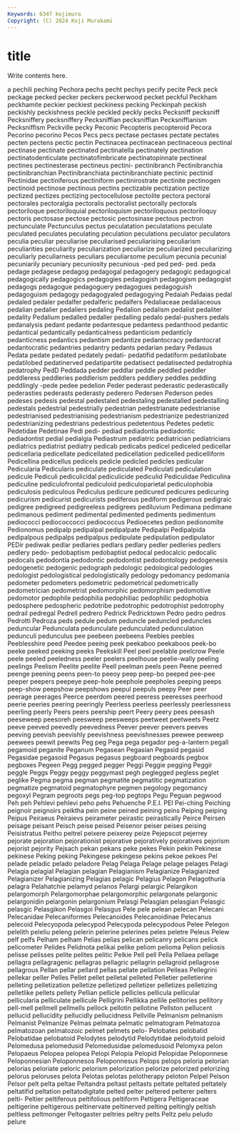 ```yaml
---
Keywords: 6347 kojimura
Copyright: (C) 2024 Koji Murakami
---
```


# title

Write contents here.



a pechili peching Pechora pechs pecht pechys pecify pecite Peck
peck peckage pecked pecker peckers peckerwood pecket peckful Peckham peckhamite
peckier peckiest peckiness pecking Peckinpah peckish peckishly peckishness peckle peckled
peckly pecks Pecksniff pecksniff Pecksniffery pecksniffery Pecksniffian pecksniffian Pecksniffianism Pecksniffism
Peckville pecky Peconic Pecopteris pecopteroid Pecora Pecorino pecorino Pecos Pecs
pecs pectase pectases pectate pectates pecten pectens pectic pectin Pectinacea
pectinacean pectinaceous pectinal pectinase pectinate pectinated pectinatella pectinately pectination pectinatodenticulate
pectinatofimbricate pectinatopinnate pectineal pectines pectinesterase pectineus pectini- pectinibranch Pectinibranchia pectinibranchian
Pectinibranchiata pectinibranchiate pectinic pectinid Pectinidae pectiniferous pectiniform pectinirostrate pectinite pectinogen
pectinoid pectinose pectinous pectins pectizable pectization pectize pectized pectizes pectizing
pectocellulose pectolite pectora pectoral pectorales pectoralgia pectoralis pectoralist pectorally pectorals
pectoriloque pectoriloquial pectoriloquism pectoriloquous pectoriloquy pectoris pectosase pectose pectosic pectosinase
pectous pectron pectunculate Pectunculus pectus peculatation peculatations peculate peculated peculates
peculating peculation peculations peculator peculators peculia peculiar peculiarise peculiarised peculiarising
peculiarism peculiarities peculiarity peculiarization peculiarize peculiarized peculiarizing peculiarly peculiarness peculiars
peculiarsome peculium pecunia pecunial pecuniarily pecuniary pecuniosity pecunious -ped ped
ped- ped. peda pedage pedagese pedagog pedagogal pedagogery pedagogic pedagogical
pedagogically pedagogics pedagogies pedagogish pedagogism pedagogist pedagogs pedagogue pedagoguery pedagogues
pedagoguish pedagoguism pedagogy pedagogyaled pedagogying Pedaiah Pedaias pedal pedaled pedaler
pedalfer pedalferic pedalfers Pedaliaceae pedaliaceous pedalian pedalier pedaliers pedaling Pedalion
pedalism pedalist pedaliter pedality Pedalium pedalled pedaller pedalling pedalo pedal-pushers
pedals pedanalysis pedant pedante pedantesque pedantess pedanthood pedantic pedantical pedantically
pedanticalness pedanticism pedanticly pedanticness pedantics pedantism pedantize pedantocracy pedantocrat pedantocratic
pedantries pedantry pedants pedarian pedary Pedasus Pedata pedate pedated pedately
pedati- pedatifid pedatiform pedatilobate pedatilobed pedatinerved pedatipartite pedatisect pedatisected pedatrophia
pedatrophy PedD Peddada pedder peddlar peddle peddled peddler peddleress peddleries
peddlerism peddlers peddlery peddles peddling peddlingly -pede pedee pedelion Peder
pederast pederastic pederastically pederasties pederasts pederasty pederero Pedersen Pederson pedes
pedeses pedesis pedestal pedestaled pedestaling pedestalled pedestalling pedestals pedestrial pedestrially
pedestrian pedestrianate pedestrianise pedestrianised pedestrianising pedestrianism pedestrianize pedestrianized pedestrianizing pedestrians
pedestrious pedetentous Pedetes pedetic Pedetidae Pedetinae Pedi pedi- pediad pediadontia
pediadontic pediadontist pedial pedialgia Pediastrum pediatric pediatrician pediatricians pediatrics pediatrist
pediatry pedicab pedicabs pedicel pediceled pedicellar pedicellaria pedicellate pedicellated pedicellation
pedicelled pedicelliform Pedicellina pedicellus pedicels pedicle pedicled pedicles pedicular Pedicularia
Pedicularis pediculate pediculated Pediculati pediculation pedicule Pediculi pediculicidal pediculicide pediculid
Pediculidae Pediculina pediculine pediculofrontal pediculoid pediculoparietal pediculophobia pediculosis pediculous Pediculus
pedicure pedicured pedicures pedicuring pedicurism pedicurist pedicurists pediferous pediform pedigerous
pedigraic pedigree pedigreed pedigreeless pedigrees pediluvium Pedimana pedimane pedimanous pediment
pedimental pedimented pediments pedimentum pediococci pediococcocci pediococcus Pedioecetes pedion pedionomite
Pedionomus pedipalp pedipalpal pedipalpate Pedipalpi Pedipalpida pedipalpous pedipalps pedipalpus pedipulate
pedipulation pedipulator PEDir pediwak pedlar pedlaries pedlars pedlary pedler pedleries
pedlers pedlery pedo- pedobaptism pedobaptist pedocal pedocalcic pedocalic pedocals pedodontia
pedodontic pedodontist pedodontology pedogenesis pedogenetic pedogenic pedograph pedologic pedological pedologies
pedologist pedologistical pedologistically pedology pedomancy pedomania pedometer pedometers pedometric pedometrical
pedometrically pedometrician pedometrist pedomorphic pedomorphism pedomotive pedomotor pedophile pedophilia pedophiliac
pedophilic pedophobia pedosphere pedospheric pedotribe pedotrophic pedotrophist pedotrophy pedrail pedregal
Pedrell pedrero Pedrick Pedricktown Pedro pedro pedros Pedrotti Pedroza peds
pedule pedum peduncle peduncled peduncles peduncular Pedunculata pedunculate pedunculated pedunculation
pedunculi pedunculus pee peebeen peebeens Peebles peebles Peeblesshire peed Peedee
peeing peek peekaboo peekaboos peek-bo peeke peeked peeking peeks Peekskill
Peel peel peelable peelcrow Peele peele peeled peeledness peeler peelers
peelhouse peelie-wally peeling peelings Peelism Peelite peelite Peell peelman peels
peen Peene peened peenge peening peens peen-to peeoy peep peep-bo
peeped pee-pee peeper peepers peepeye peep-hole peephole peepholes peeping peeps
peep-show peepshow peepshows peepul peepuls peepy Peer peer peerage peerages
Peerce peerdom peered peeress peeresses peerhood peerie peeries peering peeringly
Peerless peerless peerlessly peerlessness peerling peerly Peers peers peership peert
Peery peery pees peesash peeseweep peesoreh peesweep peesweeps peetweet peetweets
Peetz peeve peeved peevedly peevedness Peever peever peevers peeves peeving
peevish peevishly peevishness peevishnesses peewee peeweep peewees peewit peewits Peg
peg Pega pega pegador peg-a-lantern pegall pegamoid peganite Peganum Pegasean
Pegasian Pegasid pegasid Pegasidae pegasoid Pegasus pegasus pegboard pegboards pegbox
pegboxes Pegeen Pegg pegged pegger Peggi Peggie pegging Peggir peggle
Peggs Peggy peggy peggymast pegh peglegged pegless peglet peglike Pegma
pegma pegman pegmatite pegmatitic pegmatization pegmatize pegmatoid pegmatophyre pegmen pegology
pegomancy pegoxyl Pegram pegroots pegs peg-top pegtops Pegu Peguan pegwood
Peh peh Pehlevi pehlevi peho pehs Pehuenche P.E.I. PEI Pei-ching
Peiching peignoir peignoirs peiktha pein peine peined peining peins Peiping
peiping Peipus Peiraeus Peiraievs peirameter peirastic peirastically Peirce Peirsen peisage
peisant Peisch peise peised Peisenor peiser peises peising Peisistratus Peitho
peitrel peixere peixerey peize Pejepscot pejerrey pejorate pejoration pejorationist pejorative
pejoratively pejoratives pejorism pejorist pejority Pejsach pekan pekans peke pekes
Pekin pekin Pekinese pekinese Peking peking Pekingese pekingese pekins pekoe
pekoes Pel pelade peladic pelado peladore Pelag Pelaga Pelage pelage
pelages Pelagi Pelagia pelagial Pelagian pelagian Pelagianism Pelagianize Pelagianized Pelagianizer
Pelagianizing Pelagias pelagic Pelagius Pelagon Pelagothuria pelagra Pelahatchie pelamyd pelanos
Pelargi pelargic Pelargikon pelargomorph Pelargomorphae pelargomorphic pelargonate pelargonic pelargonidin pelargonin
pelargonium Pelasgi Pelasgian pelasgian Pelasgic pelasgic Pelasgikon Pelasgoi Pelasgus Pele
pele pelean pelecan Pelecani Pelecanidae Pelecaniformes Pelecanoides Pelecanoidinae Pelecanus pelecoid
Pelecyopoda pelecypod Pelecypoda pelecypodous Pelee Pelegon pelelith peleliu peleng pelerin
pelerine pelerines peles peletre Peleus Pelew pelf pelfs Pelham pelham
Pelias pelias pelican pelicanry pelicans pelick pelicometer Pelides Pelidnota pelikai
pelike peliom pelioma Pelion peliosis pelisse pelisses pelite pelites pelitic
Pelkie Pell pell Pella Pellaea pellage pellagra pellagragenic pellagras pellagric
pellagrin pellagroid pellagrose pellagrous Pellan pellar pellard pellas pellate pellation
Pelleas Pellegrini pellekar peller Pelles Pellet pellet pelletal pelleted Pelletier
pelletierine pelleting pelletization pelletize pelletized pelletizer pelletizes pelletizing pelletlike pellets
pellety Pellian pellicle pellicles pellicula pellicular pellicularia pelliculate pellicule Pelligrini
Pellikka pellile pellitories pellitory pell-mell pellmell pellmells pellock pellotin pellotine
Pellston pellucent pellucid pellucidity pellucidly pellucidness Pellville Pelmanism pelmanism Pelmanist
Pelmanize Pelmas pelmata pelmatic pelmatogram Pelmatozoa pelmatozoan pelmatozoic pelmet pelmets
pelo- Pelobates pelobatid Pelobatidae pelobatoid Pelodytes pelodytid Pelodytidae pelodytoid peloid
Pelomedusa pelomedusid Pelomedusidae pelomedusoid Pelomyxa pelon Pelopaeus Pelopea pelopea Pelopi
Pelopia Pelopid Pelopidae Peloponnese Peloponnesian Peloponnesos Peloponnesus Pelops pelops peloria
pelorian pelorias peloriate peloric pelorism pelorization pelorize pelorized pelorizing pelorus
peloruses pelota Pelotas pelotas pelotherapy peloton Pelpel Pelson Pelsor pelt
pelta peltae Peltandra peltast peltasts peltate peltated peltately peltatifid peltation
peltatodigitate pelted pelter peltered pelterer pelters pelti- Peltier peltiferous peltifolious
peltiform Peltigera Peltigeraceae peltigerine peltigerous peltinervate peltinerved pelting peltingly peltish
peltless peltmonger Peltogaster peltries peltry pelts Peltz pelu peludo pelure
